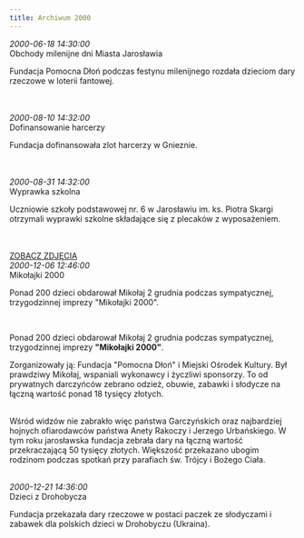 ```yaml
---
title: Archiwum 2000
---
```


<div class="archiveItem">
<i>2000-06-18 14:30:00</i><br>
Obchody milenijne dni Miasta Jarosławia<p>Fundacja Pomocna Dłoń podczas festynu milenijnego rozdała dzieciom dary rzeczowe w loterii fantowej.</p><br>
<br>
</div>
<div class="archiveItem">
<i>2000-08-10 14:32:00</i><br>
Dofinansowanie harcerzy<p>Fundacja dofinansowała zlot harcerzy w Gnieznie.</p><br>
<br>
</div>
<div class="archiveItem">
<i>2000-08-31 14:32:00</i><br>
Wyprawka szkolna<p>Uczniowie szkoły podstawowej nr. 6 w Jarosławiu im. ks. Piotra Skargi otrzymali wyprawki szkolne składające się z plecaków z wyposażeniem.</p><br>
<br>
<a href='#' data-src='["img/archive_files/01/as[1].jpg"]' onclick='openImageBrowser(event, 0)' class='loadImages'>ZOBACZ ZDJĘCIA</a>
</div>
<div class="archiveItem">
<i>2000-12-06 12:46:00</i><br>
Mikołajki 2000<p>Ponad 200 dzieci obdarował Mikołaj 2 grudnia podczas sympatycznej, trzygodzinnej imprezy "Mikołajki 2000".</p><br>
<p>Ponad 200 dzieci obdarował Mikołaj 2 grudnia podczas sympatycznej, trzygodzinnej imprezy <strong>"Mikołajki 2000"</strong>.</p><p>Zorganizowały ją: Fundacja "Pomocna Dłoń" i Miejski Ośrodek Kultury. Był prawdziwy Mikołaj, wspaniali wykonawcy i życzliwi sponsorzy. To od prywatnych darczyńców zebrano odzież, obuwie, zabawki i słodycze na łączną wartość ponad 18 tysięcy złotych.</p><p><br>Wśród widzów nie zabrakło więc państwa Garczyńskich oraz najbardziej hojnych ofiarodawców państwa Anety Rakoczy i Jerzego Urbańskiego. W tym roku jarosławska fundacja zebrała dary na łączną wartość przekraczającą 50 tysięcy złotych. Większość przekazano ubogim rodzinom podczas spotkań przy parafiach św. Trójcy i Bożego Ciała.</p><br>
</div>
<div class="archiveItem">
<i>2000-12-21 14:36:00</i><br>
Dzieci z Drohobycza<p>Fundacja przekazała dary rzeczowe w postaci paczek ze słodyczami i zabawek dla polskich dzieci w Drohobyczu (Ukraina).</p><br>
<br>
</div>
